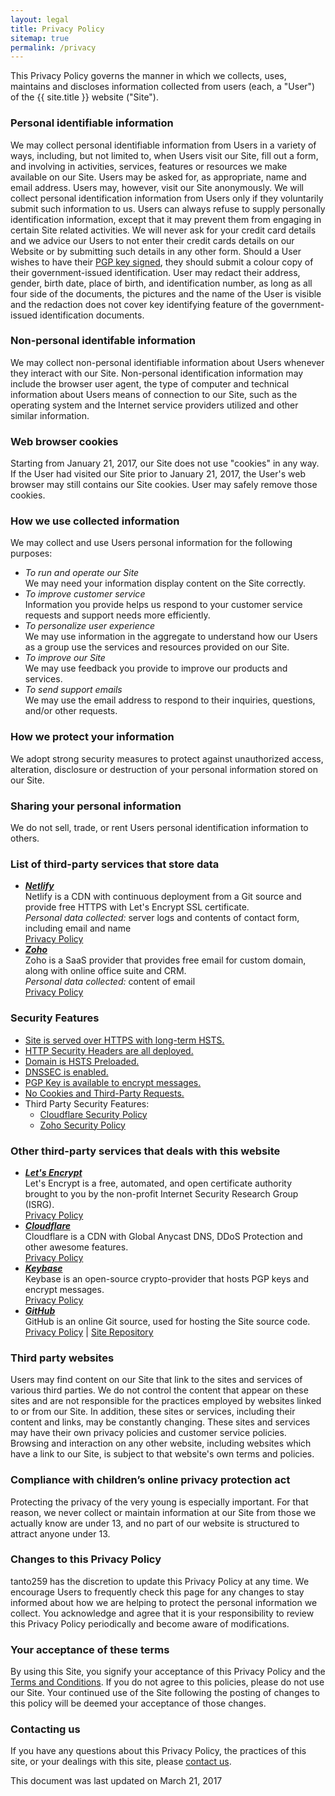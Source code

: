 ```yaml
---
layout: legal
title: Privacy Policy
sitemap: true
permalink: /privacy
---
```

<p>This Privacy Policy governs the manner in which we collects, uses, maintains and discloses information collected from users (each, a "User") of the {{ site.title }} website ("Site").</p>

<h3>Personal identifiable information</h3>
<p>We may collect personal identifiable information from Users in a variety of ways, including, but not limited to, when Users visit our Site, fill out a form, and involving in activities, services, features or resources we make available on our Site. Users may be asked for, as appropriate, name and email address. Users may, however, visit our Site anonymously. We will collect personal identification information from Users only if they voluntarily submit such information to us. Users can always refuse to supply personally identification information, except that it may prevent them from engaging in certain Site related activities. We will never ask for your credit card details and we advice our Users to not enter their credit cards details on our Website or by submitting such details in any other form. Should a User wishes to have their <a href="{{ site.url }}/pgp" target="_blank" rel="noopener noreferrer">PGP key signed</a>, they should submit a colour copy of their government-issued identification. User may redact their address, gender, birth date, place of birth, and identification number, as long as all four side of the documents, the pictures and the name of the User is visible and the redaction does not cover key identifying feature of the government-issued identification documents.</p>

<h3>Non-personal identifable information</h3>
<p>We may collect non-personal identifiable information about Users whenever they interact with our Site. Non-personal identification information may include the browser user agent, the type of computer and technical information about Users means of connection to our Site, such as the operating system and the Internet service providers utilized and other similar information.</p>

<h3>Web browser cookies</h3>
<p>Starting from January 21, 2017, our Site does not use "cookies" in any way. If the User had visited our Site prior to January 21, 2017, the User's web browser may still contains our Site cookies. User may safely remove those cookies.</p>

<h3>How we use collected information</h3>
<p>We may collect and use Users personal information for the following purposes:</p>
<ul>
  <li>
    <i>To run and operate our Site</i><br/>
    We may need your information display content on the Site correctly.
  </li>
  <li>
    <i>To improve customer service</i><br/>
    Information you provide helps us respond to your customer service requests and support needs more efficiently.
  </li>
  <li>
    <i>To personalize user experience</i><br/>
    We may use information in the aggregate to understand how our Users as a group use the services and resources provided on our Site.
  </li>
  <li>
    <i>To improve our Site</i><br/>
    We may use feedback you provide to improve our products and services.
  </li>
  <li>
    <i>To send support emails</i><br/>
    We may use the email address to respond to their inquiries, questions, and/or other requests. 
  </li>
</ul>

<h3>How we protect your information</h3>
<p>We adopt strong security measures to protect against unauthorized access, alteration, disclosure or destruction of your personal information stored on our Site.</p>

<h3>Sharing your personal information</h3>
<p>We do not sell, trade, or rent Users personal identification information to others.</p>

<h3>List of third-party services that store data</h3>
<p><ul>
	<li>
		<strong><i><a href="https://www.netlify.com" target="_blank" rel="noopener noreferrer">Netlify</a></i></strong><br/>
		Netlify is a CDN with continuous deployment from a Git source and provide free HTTPS with Let's Encrypt SSL certificate.<br/>
		<i>Personal data collected:</i> server logs and contents of contact form, including email and name<br/>
		<a href="https://www.netlify.com/privacy" target="_blank" rel="noopener noreferrer">Privacy Policy</a>
	</li>
	<li>
        <strong><i><a href="https://www.zoho.com" target="_blank" rel="noopener noreferrer">Zoho</a></i></strong><br/>
        Zoho is a SaaS provider that provides free email for custom domain, along with online office suite and CRM.<br/> 
        <i>Personal data collected:</i> content of email<br/>
        <a href="https://www.zoho.com/privacy.html" target="_blank" rel="noopener noreferrer">Privacy Policy</a>
    </li>
</ul></p>

<h3>Security Features</h3>
<p><ul>
	<li><a href="https://www.ssllabs.com/ssltest/analyze.html?d=tanto259.name" target="_blank" rel="noopener noreferrer">Site is served over HTTPS with long-term HSTS.</a></li>
	<li><a href="https://schd.io/p15" target="_blank" rel="noopener noreferrer">HTTP Security Headers are all deployed.</a></li>
	<li><a href="https://hstspreload.org/?domain=tanto259.name" target="_blank" rel="noopener noreferrer">Domain is HSTS Preloaded.</a></li>
	<li><a href="http://dnssec-debugger.verisignlabs.com/tanto259.name" target="_blank" rel="noopener noreferrer">DNSSEC is enabled.</a></li>
	<li><a href="https://tanto259.keybase.pub/publickey.html" target="_blank" rel="noopener noreferrer">PGP Key is available to encrypt messages.</a></li>
	<li><a href="https://bit.ly/2kg2vQC" target="_blank" rel="noopener noreferrer">No Cookies and Third-Party Requests.</a></li>
	<li>Third Party Security Features:<br/><ul>
		<li><a href="https://www.cloudflare.com/security-policy/" target="_blank" rel="noopener noreferrer">Cloudflare Security Policy</a></li>
		<li><a href="https://www.zoho.com/security.html" target="_blank" rel="noopener noreferrer">Zoho Security Policy</a></li>
	</ul></li>
</ul></p>

<h3>Other third-party services that deals with this website</h3>
<p><ul>
	<li>
		<strong><i><a href="https://letsencrypt.org" target="_blank" rel="noopener noreferrer">Let's Encrypt</a></i></strong><br/>
		Let's Encrypt is a free, automated, and open certificate authority brought to you by the non-profit Internet Security Research Group (ISRG).<br/>
		<a href="https://letsencrypt.org/privacy/" target="_blank" rel="noopener noreferrer">Privacy Policy</a>
	</li>
	<li>
		<strong><i><a href="https://www.cloudflare.com" target="_blank" rel="noopener noreferrer">Cloudflare</a></i></strong><br/>
		Cloudflare is a CDN with Global Anycast DNS, DDoS Protection and other awesome features.<br/> 
		<a href="https://www.cloudflare.com/security-policy/" target="_blank" rel="noopener noreferrer">Privacy Policy</a>
	</li>
	<li> 
		<strong><i><a href="https://keybase.io" target="_blank" rel="noopener noreferrer">Keybase</a></i></strong><br> 
		Keybase is an open-source crypto-provider that hosts PGP keys and encrypt messages.<br/> 
		<a href="https://keybase.io/docs/privacypolicy" target="_blank" rel="noopener noreferrer">Privacy Policy</a>
	</li>
	<li>
		<strong><i><a href="https://github.com" target="_blank" rel="noopener noreferrer">GitHub</a></i></strong><br/>
		GitHub is an online Git source, used for hosting the Site source code.<br/>
		<a href="https://github.com/site/privacy" target="_blank" rel="noopener noreferrer">Privacy Policy</a> | <a href="https://github.com/tanto259/tanto259.github.io" target="_blank" rel="noopener noreferrer">Site Repository</a>
	</li>
</ul></p>

<h3>Third party websites</h3>
<p>Users may find content on our Site that link to the sites and services of various third parties. We do not control the content that appear on these sites and are not responsible for the practices employed by websites linked to or from our Site. In addition, these sites or services, including their content and links, may be constantly changing. These sites and services may have their own privacy policies and customer service policies. Browsing and interaction on any other website, including websites which have a link to our Site, is subject to that website's own terms and policies.</p>

<h3>Compliance with children’s online privacy protection act</h3>
<p>Protecting the privacy of the very young is especially important. For that reason, we never collect or maintain information at our Site from those we actually know are under 13, and no part of our website is structured to attract anyone under 13.</p>

<h3>Changes to this Privacy Policy</h3>
<p>tanto259 has the discretion to update this Privacy Policy at any time. We encourage Users to frequently check this page for any changes to stay informed about how we are helping to protect the personal information we collect. You acknowledge and agree that it is your responsibility to review this Privacy Policy periodically and become aware of modifications.</p>

<h3>Your acceptance of these terms</h3>
<p>By using this Site, you signify your acceptance of this Privacy Policy and the <a href="{{ site.url }}/terms" target="_blank" rel="noopener noreferrer">Terms and Conditions</a>. If you do not agree to this policies, please do not use our Site. Your continued use of the Site following the posting of changes to this policy will be deemed your acceptance of those changes.</p>

<h3>Contacting us</h3>
<p>If you have any questions about this Privacy Policy, the practices of this site, or your dealings with this site, please <a href="{{ site.url }}/contact">contact us</a>.</p>

<p>This document was last updated on March 21, 2017</p>